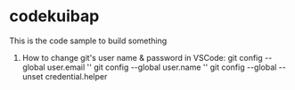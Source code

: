 # codekuibap

This is the code sample to build something

1. How to change git's user name & password in VSCode:
git config --global user.email '<git-commit-address>'
git config --global user.name '<git-commit-username>'
git config --global --unset credential.helper

